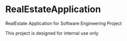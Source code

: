 # RealEstateApplication
RealEstate Application for Software Engineering Project

This project is designed for internal use only
